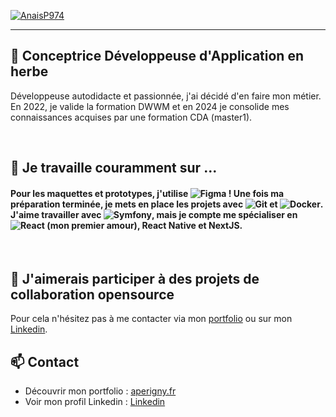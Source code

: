 [![AnaisP974](https://media.licdn.com/dms/image/v2/D4E16AQHB5QOZO4iISA/profile-displaybackgroundimage-shrink_350_1400/profile-displaybackgroundimage-shrink_350_1400/0/1719351516659?e=1732752000&v=beta&t=A5nqM_tiV5dN6hccutglt_rd5-ugUfvDymY4MlSSmHs)](https://aperigny.fr)

---

## 🌱 Conceptrice Développeuse d'Application en herbe

Développeuse autodidacte et passionnée, j'ai décidé d'en faire mon métier. En 2022, je valide la formation DWWM et en 2024 je consolide mes connaissances acquises par une formation CDA (master1). 

<br>

## 🔭 Je travaille couramment sur ...

#### Pour les maquettes et prototypes, j'utilise ![Figma](https://img.shields.io/badge/-Figma-101010?style=for-the-badge&logo=figma&logoColor=white) ! Une fois ma préparation terminée, je mets en place les projets avec ![Git](https://img.shields.io/badge/-Git-101010?style=for-the-badge&logo=git&logoColor=white) et ![Docker](https://img.shields.io/badge/-Docker-101010?style=for-the-badge&logo=docker&logoColor=white). J'aime travailler avec ![Symfony](https://img.shields.io/badge/-Symfony-101010?style=for-the-badge&logo=Symfony&logoColor=white),  mais je compte me spécialiser en ![React](https://img.shields.io/badge/-React-101010?style=for-the-badge&logo=react&logoColor=white) (mon premier amour), React Native et NextJS.

<br>

## 👯 J'aimerais participer à des projets de collaboration opensource

Pour cela n'hésitez pas à me contacter via mon [portfolio](https://aperigny.fr) ou sur mon [Linkedin](https://www.linkedin.com/in/anais-perigny/).

## 📫 Contact

- Découvrir mon portfolio : [aperigny.fr](https://aperigny.fr)
- Voir mon profil Linkedin : [Linkedin](https://www.linkedin.com/in/anais-perigny/)

<!--
**AnaisP974/AnaisP974** is a ✨ _special_ ✨ repository because its `README.md` (this file) appears on your GitHub profile.

Here are some ideas to get you started:

- 🔭 I’m currently working on ...
- 🌱 I’m currently learning ...
- 👯 I’m looking to collaborate on ...
- 🤔 I’m looking for help with ...
- 💬 Ask me about ...
- 📫 How to reach me: ...
- 😄 Pronouns: ...
- ⚡ Fun fact: ...
-->
